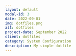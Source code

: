 ```yaml
---
layout: default
modal-id: 3
date: 2022-09-01
img: dotfiles.png
alt: dotfiles
project-date: September 2022
client: dotfiles
category: System Configuration
description: My simple dotfile
---
```

